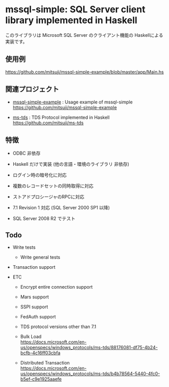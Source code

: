 # mssql-simple: SQL Server client library implemented in Haskell

このライブラリは Microsoft SQL Server のクライアント機能の
Haskellによる実装です。


## 使用例

https://github.com/mitsuji/mssql-simple-example/blob/master/app/Main.hs


## 関連プロジェクト

* [mssql-simple-example](https://github.com/mitsuji/mssql-simple-example)
  : Usage example of mssql-simple  
  https://github.com/mitsuji/mssql-simple-example
  
* [ms-tds](https://github.com/mitsuji/ms-tds)
  : TDS Protocol implemented in Haskell  
  https://github.com/mitsuji/ms-tds
  

## 特徴

* ODBC 非依存

* Haskell だけで実装 (他の言語・環境のライブラリ 非依存)

* ログイン時の暗号化に対応

* 複数のレコードセットの同時取得に対応

* ストアドプロシージャのRPCに対応

* 7.1 Revision 1 対応 (SQL Server 2000 SP1 以降)

* SQL Server 2008 R2 でテスト



## Todo

* Write tests
  * Write general tests
  

* Transaction support


* ETC
  * Encrypt entire connection support
  * Mars support
  * SSPI support
  * FedAuth support
  * TDS protocol versions other than 7.1

  * Bulk Load  
    https://docs.microsoft.com/en-us/openspecs/windows_protocols/ms-tds/88176081-df75-4b24-bcfb-4c16ff03cbfa

  * Distributed Transaction  
    https://docs.microsoft.com/en-us/openspecs/windows_protocols/ms-tds/b4b78564-5440-4fc0-b5ef-c9e1925aaefe

